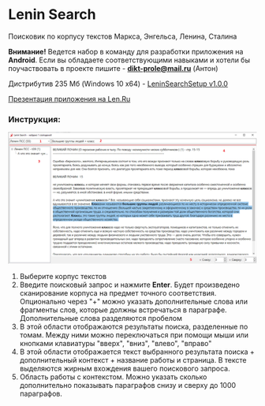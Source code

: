# Lenin Search
Поисковик по корпусу текстов Маркса, Энгельса, Ленина, Сталина

**Внимание!** Ведется набор в команду для разработки приложения на **Android**. Если вы обладаете соответствующими навыками и хотели бы поучаствовать в проекте пишите - **dikt-prole@mail.ru** (Антон)

Дистрибутив 235 Мб (Windows 10 x64) - [LeninSearchSetup v1.0.0](https://github.com/dikt-prole/lenin-search/releases/download/lenin-search-v1.0.0/LeninSearchSetup.v1.0.0.msi)

[Презентация приложения на Len.Ru](https://youtu.be/eXpYrFGss3g)

### Инструкция:
![Инструкция](instruction.png)

1. Выберите корпус текстов
2. Введите поисковый запрос и нажмите **Enter**. Будет произведено сканирование корпуса на предмет точного соответствия. Опционально через "+" можно указать дополнительные слова или фрагменты слов, которые должны встречаться в параграфе. Дополнительные слова разделяются пробелом
3. В этой области отображаются результаты поиска, разделенные по томам. Между ними можно переключаться при помощи мыши или кнопками клавиатуры "вверх", "вниз", "влево", "вправо"
4. В этой области отображается текст выбранного результата поиска + дополнительный контекст + название работы и страница. В тексте выделяются жирным вхождения вашего поискового запроса.
5. Область работы с контекстом. Можно указать сколько дополнительно показывать параграфов снизу и сверху до 1000 параграфов.

